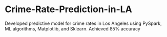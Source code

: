 # Crime-Rate-Prediction-in-LA
Developed predictive model for crime rates in Los Angeles using PySpark, ML algorithms, Matplotlib, and Sklearn. Achieved 85% accuracy 

